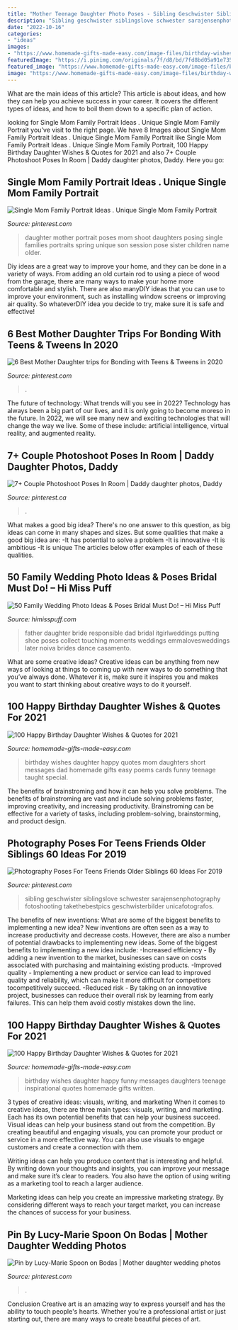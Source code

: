 ```yaml
---
title: "Mother Teenage Daughter Photo Poses - Sibling Geschwister Siblingslove Schwester Sarajensenphotography Fotoshooting Takethebestpics Geschwisterbilder Unicafotografos"
description: "Sibling geschwister siblingslove schwester sarajensenphotography fotoshooting takethebestpics geschwisterbilder unicafotografos"
date: "2022-10-16"
categories:
- "ideas"
images:
- "https://www.homemade-gifts-made-easy.com/image-files/birthday-wishes-for-daughter-fabulous-600x900.jpg"
featuredImage: "https://i.pinimg.com/originals/7f/d8/bd/7fd8bd05a91e735458ad60fb9f183f67.jpg"
featured_image: "https://www.homemade-gifts-made-easy.com/image-files/birthday-wishes-for-daughter-fabulous-600x900.jpg"
image: "https://www.homemade-gifts-made-easy.com/image-files/birthday-wishes-for-daughter-fabulous-600x900.jpg"
---
```



What are the main ideas of this article?
This article is about ideas, and how they can help you achieve success in your career. It covers the different types of ideas, and how to boil them down to a specific plan of action.

	

		
looking for Single Mom Family Portrait Ideas . Unique Single Mom Family Portrait you've visit to the right page. We have 8 Images about Single Mom Family Portrait Ideas . Unique Single Mom Family Portrait like Single Mom Family Portrait Ideas . Unique Single Mom Family Portrait, 100 Happy Birthday Daughter Wishes &amp; Quotes for 2021 and also 7+ Couple Photoshoot Poses In Room | Daddy daughter photos, Daddy. Here you go:
		
    
## Single Mom Family Portrait Ideas . Unique Single Mom Family Portrait

<img loading=lazy src="https://i.pinimg.com/736x/e3/da/4f/e3da4f2bef60e978566a395ab60cd105.jpg" onerror="this.onerror=null;this.src='https://tse4.mm.bing.net/th?id=OIP.aSMAz4dbahm7Z1xRtiOjcwHaLH&amp;pid=15.1';" alt="Single Mom Family Portrait Ideas . Unique Single Mom Family Portrait">

_Source: pinterest.com_

>daughter mother portrait poses mom shoot daughters posing single families portraits spring unique son session pose sister children name older. 

	

Diy ideas are a great way to improve your home, and they can be done in a variety of ways. From adding an old curtain rod to using a piece of wood from the garage, there are many ways to make your home more comfortable and stylish. There are also manyDIY ideas that you can use to improve your environment, such as installing window screens or improving air quality. So whateverDIY idea you decide to try, make sure it is safe and effective!

    
## 6 Best Mother Daughter Trips For Bonding With Teens &amp; Tweens In 2020

<img loading=lazy src="https://i.pinimg.com/736x/88/eb/49/88eb494a4f262ebea9fff4b42b0c886b.jpg" onerror="this.onerror=null;this.src='https://tse1.mm.bing.net/th?id=OIP.nq72Q50HsxZgouDlLM-GfwHaLH&amp;pid=15.1';" alt="6 Best Mother Daughter trips for Bonding with Teens &amp; Tweens in 2020">

_Source: pinterest.com_

>. 

	

The future of technology: What trends will you see in 2022?
Technology has always been a big part of our lives, and it is only going to become moreso in the future. In 2022, we will see many new and exciting technologies that will change the way we live. Some of these include: artificial intelligence, virtual reality, and augmented reality.

    
## 7+ Couple Photoshoot Poses In Room | Daddy Daughter Photos, Daddy

<img loading=lazy src="https://i.pinimg.com/originals/7f/d8/bd/7fd8bd05a91e735458ad60fb9f183f67.jpg" onerror="this.onerror=null;this.src='https://tse4.mm.bing.net/th?id=OIP.L7haMLi80METgjP0V91-GAHaLH&amp;pid=15.1';" alt="7+ Couple Photoshoot Poses In Room | Daddy daughter photos, Daddy">

_Source: pinterest.ca_

>. 

	

What makes a good big idea?
There's no one answer to this question, as big ideas can come in many shapes and sizes. But some qualities that make a good big idea are: 
-It has potential to solve a problem
-It is innovative
-It is ambitious
-It is unique 
The articles below offer examples of each of these qualities.

    
## 50 Family Wedding Photo Ideas &amp; Poses Bridal Must Do! – Hi Miss Puff

<img loading=lazy src="http://www.himisspuff.com/wp-content/uploads/2016/11/Family-wedding-photos-with-father-1.jpg" onerror="this.onerror=null;this.src='https://tse1.mm.bing.net/th?id=OIP.bsXpSAKMb5kw8N59iba3agHaLH&amp;pid=15.1';" alt="50 Family Wedding Photo Ideas &amp; Poses Bridal Must Do! – Hi Miss Puff">

_Source: himisspuff.com_

>father daughter bride responsible dad bridal itgirlweddings putting shoe poses collect touching moments weddings emmalovesweddings later noiva brides dance casamento. 

	

What are some creative ideas?
Creative ideas can be anything from new ways of looking at things to coming up with new ways to do something that you’ve always done. Whatever it is, make sure it inspires you and makes you want to start thinking about creative ways to do it yourself.

    
## 100 Happy Birthday Daughter Wishes &amp; Quotes For 2021

<img loading=lazy src="https://www.homemade-gifts-made-easy.com/image-files/birthday-wishes-for-daughter-taught-me-600x900.jpg" onerror="this.onerror=null;this.src='https://tse4.mm.bing.net/th?id=OIP.ID8u3AMx7uA1oQDeDJc--gHaLH&amp;pid=15.1';" alt="100 Happy Birthday Daughter Wishes &amp; Quotes for 2021">

_Source: homemade-gifts-made-easy.com_

>birthday wishes daughter happy quotes mom daughters short messages dad homemade gifts easy poems cards funny teenage taught special. 

	

The benefits of brainstroming and how it can help you solve problems.
The benefits of brainstroming are vast and include solving problems faster, improving creativity, and increasing productivity. Brainstroming can be effective for a variety of tasks, including problem-solving, brainstorming, and product design.

    
## Photography Poses For Teens Friends Older Siblings 60 Ideas For 2019

<img loading=lazy src="https://i.pinimg.com/originals/c0/92/f1/c092f1a38eab5c58595397c78c91e80e.jpg" onerror="this.onerror=null;this.src='https://tse1.mm.bing.net/th?id=OIP.EVeUpG_QIERJudvRRHlTHQAAAA&amp;pid=15.1';" alt="Photography Poses For Teens Friends Older Siblings 60 Ideas For 2019">

_Source: pinterest.com_

>sibling geschwister siblingslove schwester sarajensenphotography fotoshooting takethebestpics geschwisterbilder unicafotografos. 

	

The benefits of new inventions: What are some of the biggest benefits to implementing a new idea?
New inventions are often seen as a way to increase productivity and decrease costs. However, there are also a number of potential drawbacks to implementing new ideas. Some of the biggest benefits to implementing a new idea include: 
-Increased efficiency - By adding a new invention to the market, businesses can save on costs associated with purchasing and maintaining existing products. 
-Improved quality - Implementing a new product or service can lead to improved quality and reliability, which can make it more difficult for competitors tocompetitively succeed. 
-Reduced risk - By taking on an innovative project, businesses can reduce their overall risk by learning from early failures. This can help them avoid costly mistakes down the line.

    
## 100 Happy Birthday Daughter Wishes &amp; Quotes For 2021

<img loading=lazy src="https://www.homemade-gifts-made-easy.com/image-files/birthday-wishes-for-daughter-fabulous-600x900.jpg" onerror="this.onerror=null;this.src='https://tse1.mm.bing.net/th?id=OIP.dTHc83mx9KP8z0LglwgcUgHaLH&amp;pid=15.1';" alt="100 Happy Birthday Daughter Wishes &amp; Quotes for 2021">

_Source: homemade-gifts-made-easy.com_

>birthday wishes daughter happy funny messages daughters teenage inspirational quotes homemade gifts written. 

	

3 types of creative ideas: visuals, writing, and marketing
When it comes to creative ideas, there are three main types: visuals, writing, and marketing. Each has its own potential benefits that can help your business succeed.
Visual ideas can help your business stand out from the competition. By creating beautiful and engaging visuals, you can promote your product or service in a more effective way. You can also use visuals to engage customers and create a connection with them.

Writing ideas can help you produce content that is interesting and helpful. By writing down your thoughts and insights, you can improve your message and make sure it’s clear to readers. You also have the option of using writing as a marketing tool to reach a larger audience.

Marketing ideas can help you create an impressive marketing strategy. By considering different ways to reach your target market, you can increase the chances of success for your business.

    
## Pin By Lucy-Marie Spoon On Bodas | Mother Daughter Wedding Photos

<img loading=lazy src="https://i.pinimg.com/736x/45/b1/0d/45b10d588a24df974fd435eda78473cb--mother-daughter-photos-mother-daughters.jpg" onerror="this.onerror=null;this.src='https://tse1.mm.bing.net/th?id=OIP.9FJSxrj21xmYTqay96ALmwDKEs&amp;pid=15.1';" alt="Pin by Lucy-Marie Spoon on Bodas | Mother daughter wedding photos">

_Source: pinterest.com_

>. 

	

Conclusion
Creative art is an amazing way to express yourself and has the ability to touch people's hearts. Whether you're a professional artist or just starting out, there are many ways to create beautiful pieces of art.

